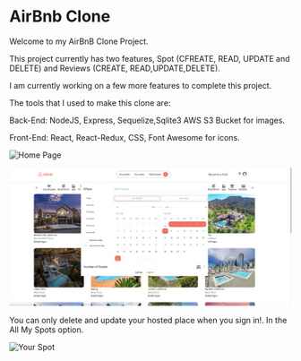 # AirBnb Clone

Welcome to my AirBnB Clone Project.

This project currently has two features, Spot (CFREATE, READ, UPDATE and DELETE) and Reviews (CREATE, READ,UPDATE,DELETE). 

I am currently working on a few more features to complete this project.

The tools that I used to make this clone are:

Back-End: NodeJS, Express, Sequelize,Sqlite3 AWS S3 Bucket for images.

Front-End: React, React-Redux, CSS, Font Awesome for icons. 

![Home Page](home_page.png)


![Search](search.png)

You can only delete and update your hosted place when you sign in!. In the All My Spots option.

![Your Spot](update-delete.png)
